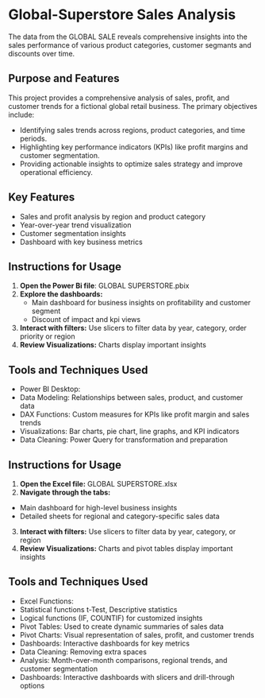# Global-Superstore Sales Analysis
The data from the GLOBAL SALE reveals comprehensive insights into the sales performance of various product categories, customer segmants and discounts over time.

## Purpose and Features  
This project provides a comprehensive analysis of sales, profit, and customer trends for a fictional global retail business. The primary objectives include:  
- Identifying sales trends across regions, product categories, and time periods.  
- Highlighting key performance indicators (KPIs) like profit margins and customer segmentation.  
- Providing actionable insights to optimize sales strategy and improve operational efficiency.  

## Key Features  
- Sales and profit analysis by region and product category  
- Year-over-year trend visualization  
- Customer segmentation insights  
- Dashboard with key business metrics  

## Instructions for Usage  
1. **Open the Power Bi file**: GLOBAL SUPERSTORE.pbix  
2. **Explore the dashboards:**  
   - Main dashboard for business insights on profitability and customer segment 
   - Discount of impact and kpi views
3. **Interact with filters:** Use slicers to filter data by year, category, order priority or region  
4. **Review Visualizations:** Charts display important insights  

## Tools and Techniques Used
- Power BI Desktop:
- Data Modeling: Relationships between sales, product, and customer data
- DAX Functions: Custom measures for KPIs like profit margin and sales trends
- Visualizations: Bar charts, pie chart, line graphs, and KPI indicators
- Data Cleaning: Power Query for transformation and preparation

## Instructions for Usage
1. **Open the Excel file:** GLOBAL SUPERSTORE.xlsx
2. **Navigate through the tabs:**
 - Main dashboard for high-level business insights
 - Detailed sheets for regional and category-specific sales data
3. **Interact with filters:** Use slicers to filter data by year, category, or region
4. **Review Visualizations:** Charts and pivot tables display important insights

## Tools and Techniques Used
- Excel Functions:
- Statistical functions t-Test, Descriptive statistics 
- Logical functions (IF, COUNTIF) for customized insights
- Pivot Tables: Used to create dynamic summaries of sales data
- Pivot Charts: Visual representation of sales, profit, and customer trends
- Dashboards: Interactive dashboards for key metrics
- Data Cleaning: Removing extra spaces
- Analysis: Month-over-month comparisons, regional trends, and customer segmentation
- Dashboards: Interactive dashboards with slicers and drill-through options 

